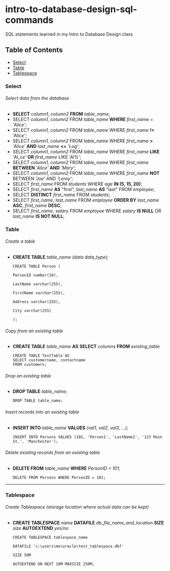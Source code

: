# intro-to-database-design-sql-commands
SQL statements learned in my Intro to Database Design class

## Table of Contents
- [Select](#Select)
- [Table](#Table)
- [Tablespace](#Tablespace)
### Select
###### Select data from the database
- **SELECT** *column1, column2* **FROM** *table_name*;
- SELECT *column1, column2* FROM *table_name* **WHERE** *first_name* = *'Alice'*;
- SELECT *column1, column2* FROM *table_name* WHERE *first_name* **!=** *'Alice'*;
- SELECT *column1, column2* FROM *table_name* WHERE *first_name* **>** *'Alice'* **AND** *last_name* **<=** *'Log'*;
- SELECT *column1, column2* FROM *table_name* WHERE *first_name* **LIKE** *'Al_ce'* **OR** *first_name* LIKE *'Al%'*;
- SELECT *column1, column2* FROM *table_name* WHERE *first_name* **BETWEEN** *'Alice'* **AND** *'Mary'*;
- SELECT *column1, column2* FROM *table_name* WHERE *first_name* **NOT** BETWEEN *'Joe'* AND *'Leroy'*;
- SELECT *first_name* FROM *students* WHERE *age* **IN (5, 15, 20)**;
- SELECT *first_name* **AS** "first", *last_name* **AS** "last" FROM *employee*;
- SELECT **DISTINCT** *first_name* FROM *students*;
- SELECT *first_name*, *last_name* FROM *employee* **ORDER BY** *last_name* **ASC**, *first_name* **DESC**;
- SELECT *first_name*, *salary* FROM *employee* WHERE *salary* **IS NULL** OR *last_name* **IS NOT NULL**;

### Table
###### Create a table
- **CREATE TABLE** *table_name* (*data* *data_type*);

      CREATE TABLE Person (

      PersonID number(10),

      LastName varchar(255),

      FirstName varchar(255),

      Address varchar(255),

      City varchar(255)

      );
###### Copy from an existing table
- **CREATE TABLE** *table_name* **AS** **SELECT** *columns* **FROM** *existing_table*

      CREATE TABLE TestTable AS
      SELECT customername, contactname
      FROM customers;
###### Drop an existing table
- **DROP TABLE** *table_name*;

      DROP TABLE table_name;
      
###### Insert records into an existing table
- **INSERT INTO** *table_name* **VALUES** *(val1, val2, val3, ...)*;

      INSERT INTO Persons VALUES (101, 'Person1', 'LastName1', '123 Main St.', 'Manchester');
      
###### Delete existing records from an existing table
- **DELETE FROM** *table_name* **WHERE** *PersonID = 101*;

      DELETE FROM Persons WHERE PersonID = 101;
---
### Tablespace
###### Create Tablespace (storage location where actual data can be kept)
- **CREATE TABLESPACE** *name* **DATAFILE** *db_file_name_and_location* **SIZE** *size* **AUTOEXTEND** *yes/no*

      CREATE TABLESPACE tablespace_name
      
      DATAFILE 'c:\users\me\oracle\test_tablespace.dbf'

      SIZE 50M

      AUTOEXTEND ON NEXT 10M MAXSIZE 250M;


